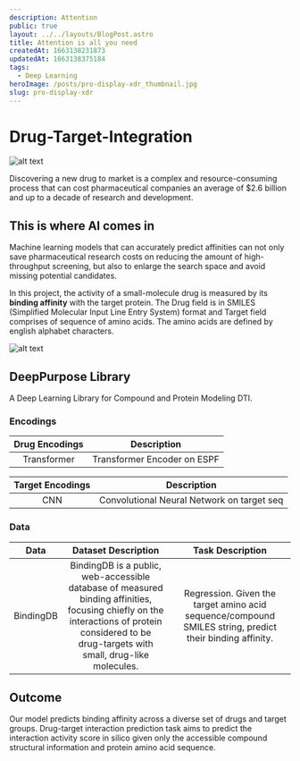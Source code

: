 ```yaml
---
description: Attention
public: true
layout: ../../layouts/BlogPost.astro
title: Attention is all you need
createdAt: 1663138231873
updatedAt: 1663138375184
tags:
  - Deep Learning
heroImage: /posts/pro-display-xdr_thumbnail.jpg
slug: pro-display-xdr
---
```


# Drug-Target-Integration

![alt text](https://thumb.tildacdn.com/tild3332-3535-4761-b562-373639353431/-/format/webp/noroot.png)

Discovering a new drug to market is a complex and resource-consuming process that can cost pharmaceutical companies an average of $2.6 billion and up to a decade of research and development.

## **This is where AI comes in** 

Machine learning models that can accurately predict affinities can not only save pharmaceutical research costs on reducing the amount of high-throughput screening, but also to enlarge the search space and avoid missing potential candidates.

In this project, the activity of a small-molecule drug is measured by its **binding affinity** with the target protein. The Drug field is in SMILES (Simplified Molecular Input Line Entry System) format and Target field comprises of sequence of amino acids. The amino acids are defined by english alphabet characters. 

![alt text](https://i0.wp.com/www.compoundchem.com/wp-content/uploads/2014/09/20-Common-Amino-Acids-v3.png?ssl=1)

## DeepPurpose Library
A Deep Learning Library for Compound and Protein Modeling DTI.

### Encodings

| Drug Encodings | Description  |
| :---:   | :---: | 
| Transformer | Transformer Encoder on ESPF |

| Target Encodings | Description  |
| :---:   | :---: |
| CNN | Convolutional Neural Network on target seq |

### Data 

| Data | Dataset Description | Task Description |
| :---:   | :---: | :---: | 
| BindingDB | BindingDB is a public, web-accessible database of measured binding affinities, focusing chiefly on the interactions of protein considered to be drug-targets with small, drug-like molecules. | Regression. Given the target amino acid sequence/compound SMILES string, predict their binding affinity. |

## Outcome

Our model predicts binding affinity across a diverse set of drugs and target groups. Drug-target interaction prediction task aims to predict the interaction activity score in silico given only the accessible compound structural information and protein amino acid sequence.


